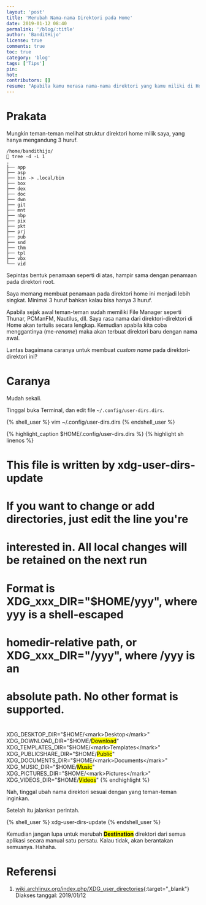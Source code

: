 ```yaml
---
layout: 'post'
title: 'Merubah Nama-nama Direktori pada Home'
date: 2019-01-12 08:40
permalink: '/blog/:title'
author: 'BanditHijo'
license: true
comments: true
toc: true
category: 'blog'
tags: ['Tips']
pin:
hot:
contributors: []
resume: "Apabila kamu merasa nama-nama direktori yang kamu miliki di Home terlalu panjang, seperti Documents, Desktop, Pictures, Vidoes, Sound, dll. Kita dapat merubahnya menjadi lebih singkat. Saya lebih senang dengan 3 huruf."
---
```


<!-- BANNER OF THE POST -->
<!-- <img class="post-body-img" src="{{ site.lazyload.logo_blank_banner }}" data-echo="#" onerror="imgError(this);" alt="banner"> -->

# Prakata

Mungkin teman-teman melihat struktur direktori home milik saya, yang hanya mengandung 3 huruf.

```
/home/bandithijo/
 tree -d -L 1
.
├── app
├── asp
├── bin -> .local/bin
├── box
├── dex
├── doc
├── dwn
├── git
├── mnt
├── nbp
├── pix
├── pkt
├── prj
├── pub
├── snd
├── thm
├── tpl
├── vbx
└── vid
```

Sepintas bentuk penamaan seperti di atas, hampir sama dengan penamaan pada direktori root.

Saya memang membuat penamaan pada direktori home ini menjadi lebih singkat. Minimal 3 huruf bahkan kalau bisa hanya 3 huruf.

Apabila sejak awal teman-teman sudah memiliki File Manager seperti Thunar, PCManFM, Nautilus, dll. Saya rasa nama dari direktori-direktori di Home akan tertulis secara lengkap. Kemudian apabila kita coba menggantinya (me-*rename*) maka akan terbuat direktori baru dengan nama awal.

Lantas bagaimana caranya untuk membuat *custom name* pada direktori-direktori ini?

# Caranya

Mudah sekali.

Tinggal buka Terminal, dan edit file `~/.config/user-dirs.dirs`.

{% shell_user %}
vim ~/.config/user-dirs.dirs
{% endshell_user %}

{% highlight_caption $HOME/.config/user-dirs.dirs %}
{% highlight sh linenos %}
# This file is written by xdg-user-dirs-update
# If you want to change or add directories, just edit the line you're
# interested in. All local changes will be retained on the next run
# Format is XDG_xxx_DIR="$HOME/yyy", where yyy is a shell-escaped
# homedir-relative path, or XDG_xxx_DIR="/yyy", where /yyy is an
# absolute path. No other format is supported.
#
XDG_DESKTOP_DIR="$HOME/<mark>Desktop</mark>"
XDG_DOWNLOAD_DIR="$HOME/<mark>Download</mark>"
XDG_TEMPLATES_DIR="$HOME/<mark>Templates</mark>"
XDG_PUBLICSHARE_DIR="$HOME/<mark>Public</mark>"
XDG_DOCUMENTS_DIR="$HOME/<mark>Documents</mark>"
XDG_MUSIC_DIR="$HOME/<mark>Music</mark>"
XDG_PICTURES_DIR="$HOME/<mark>Pictures</mark>"
XDG_VIDEOS_DIR="$HOME/<mark>Videos</mark>"
{% endhighlight %}

Nah, tinggal ubah nama direktori sesuai dengan yang teman-teman inginkan.

Setelah itu jalankan perintah.

{% shell_user %}
xdg-user-dirs-update
{% endshell_user %}

Kemudian jangan lupa untuk merubah <mark><b>Destination</b></mark> direktori dari semua aplikasi secara manual satu persatu. Kalau tidak, akan berantakan semuanya. Hahaha.


# Referensi

1. [wiki.archlinux.org/index.php/XDG_user_directories](https://wiki.archlinux.org/index.php/XDG_user_directories){:target="_blank"}
<br>Diakses tanggal: 2019/01/12

